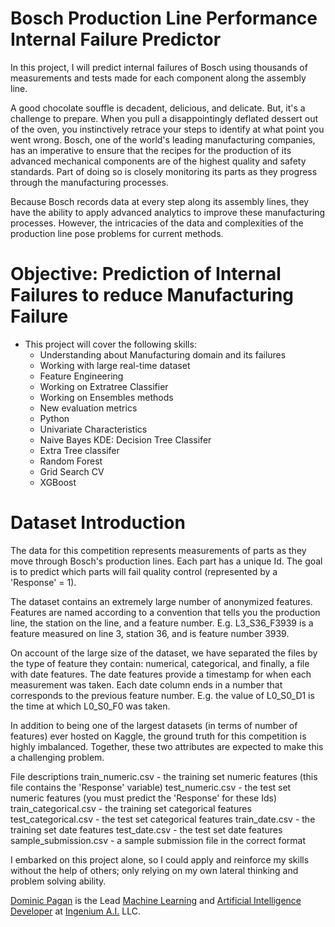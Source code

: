 # Bosch Production Line Performance Internal Failure Predictor
 In this project, I will predict internal failures of Bosch using thousands of measurements and tests made for each component along the assembly line.

 A good chocolate souffle is decadent, delicious, and delicate. But, it's a challenge to prepare. When you pull a disappointingly deflated dessert out of the oven, you instinctively retrace  your steps to identify at what point you went wrong. Bosch, one of the world's leading manufacturing companies, has an imperative to ensure that the recipes for the production of its advanced mechanical components are of the highest quality and safety standards. Part of doing so is closely monitoring its parts as they progress through the manufacturing processes.

 Because Bosch records data at every step along its assembly lines, they have the ability to apply advanced analytics to improve these manufacturing processes. However, the intricacies of the data and complexities of the production line pose problems for current methods.

# Objective: Prediction of Internal Failures to reduce Manufacturing Failure

- This project will cover the following skills: 
  - Understanding about Manufacturing domain and its failures
  - Working with large real-time dataset
  - Feature Engineering
  - Working on Extratree Classifier
  - Working on Ensembles methods
  - New evaluation metrics
  - Python
  - Univariate Characteristics
  - Naive Bayes KDE: Decision Tree Classifer
  - Extra Tree classifer 
  - Random Forest
  - Grid Search CV
  - XGBoost
  
# Dataset Introduction

 The data for this competition represents measurements of parts as they move through Bosch's production lines. Each part has a unique Id. The goal is to predict which parts will fail quality control (represented by a 'Response' = 1).

 The dataset contains an extremely large number of anonymized features. Features are named according to a convention that tells you the production line, the station on the line, and a feature number. E.g. L3_S36_F3939 is a feature measured on line 3, station 36, and is feature number 3939.

 On account of the large size of the dataset, we have separated the files by the type of feature they contain: numerical, categorical, and finally, a file with date features. The date features provide a timestamp for when each measurement was taken. Each date column ends in a number that corresponds to the previous feature number. E.g. the value of L0_S0_D1 is the time at which L0_S0_F0 was taken.

 In addition to being one of the largest datasets (in terms of number of features) ever hosted on Kaggle, the ground truth for this competition is highly imbalanced. Together, these two attributes are expected to make this a challenging problem.

 File descriptions train_numeric.csv - the training set numeric features (this file contains the 'Response' variable) test_numeric.csv - the test set numeric features (you must predict the 'Response' for these Ids) train_categorical.csv - the training set categorical features test_categorical.csv - the test set categorical features train_date.csv - the training set date features test_date.csv - the test set date features sample_submission.csv - a sample submission file in the correct format

I embarked on this project alone, so I could apply and reinforce my skills without the help of others; only relying on my own lateral thinking and problem solving ability.

[Dominic Pagan](https://www.ingenium-ai.com/) is the Lead [Machine Learning](https://www.ingenium-ai.com/) and [Artificial Intelligence](https://www.ingenium-ai.com/) [Developer](https://www.ingenium-ai.com/) at [Ingenium A.I.](https://www.ingenium-ai.com/) LLC. 
